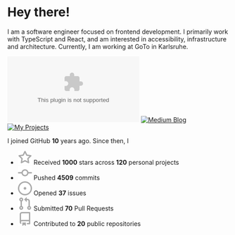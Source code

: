 # Hey there!

I am a software engineer focused on frontend development. I primarily work with TypeScript and React, and am interested in accessibility, infrastructure and architecture. Currently, I am working at GoTo in Karlsruhe.

[![Homepage](https://flat.badgen.net/badge/Homepage/lukasbach.com?icon=chrome&color=blue)](https://lukasbach.com)
[![Medium Blog](https://flat.badgen.net/badge/Medium%20Blog/@lukasbach?icon=medium&color=yellow)](https://medium.com/@lukasbach)
[![My Projects](https://flat.badgen.net/badge/All%20Projects/lukasbach.com%2Fprojects?icon=github&color=purple)](https://lukasbach.com/projects)

I joined GitHub **10** years ago. Since then, I

- ![](./icons/star.svg) Received **1000** stars across **120** personal projects
- ![](./icons/commit.svg) Pushed **4509** commits
- ![](./icons/issues.svg) Opened **37** issues
- ![](./icons/pr.svg) Submitted **70** Pull Requests
- ![](./icons/repo.svg) Contributed to **20** public repositories
